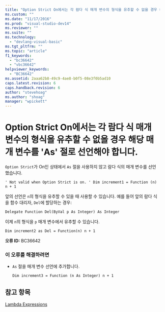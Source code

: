 ```yaml
---
title: "Option Strict On에서는 각 람다 식 매개 변수의 형식을 유추할 수 없을 경우 해당 매개 변수를 &#39;As&#39; 절로 선언해야 합니다. | Microsoft Docs"
ms.custom: ""
ms.date: "11/17/2016"
ms.prod: "visual-studio-dev14"
ms.reviewer: ""
ms.suite: ""
ms.technology: 
  - "devlang-visual-basic"
ms.tgt_pltfrm: ""
ms.topic: "article"
f1_keywords: 
  - "bc36642"
  - "vbc36642"
helpviewer_keywords: 
  - "BC36642"
ms.assetid: 2aaa62b8-49c9-4ae8-b0f5-08e3f0b5ad10
caps.latest.revision: 6
caps.handback.revision: 6
author: "stevehoag"
ms.author: "shoag"
manager: "wpickett"
---
```

# Option Strict On에서는 각 람다 식 매개 변수의 형식을 유추할 수 없을 경우 해당 매개 변수를 &#39;As&#39; 절로 선언해야 합니다.
`Option Strict`가 On인 상태에서 `As` 절을 사용하지 않고 람다 식의 매개 변수를 선언했습니다.  
  
```  
' Not valid when Option Strict is on. ' Dim increment1 = Function (n) n + 1  
```  
  
 앞의 선언은 `n`의 형식을 유추할 수 있을 때 사용할 수 있습니다. 예를 들어 앞의 람다 식을 함수 대리자, `Del`에 할당하는 경우:  
  
```  
Delegate Function Del(ByVal p As Integer) As Integer  
```  
  
 이제 `n`의 형식을 `p` 매개 변수에서 유추할 수 있습니다.  
  
```  
Dim increment2 as Del = Function(n) n + 1  
```  
  
 **오류 ID:** BC36642  
  
### 이 오류를 해결하려면  
  
-   `As` 절을 매개 변수 선언에 추가합니다.  
  
    ```  
    Dim increment3 = Function (n As Integer) n + 1  
    ```  
  
## 참고 항목  
 [Lambda Expressions](../Topic/Lambda%20Expressions%20\(Visual%20Basic\).md)